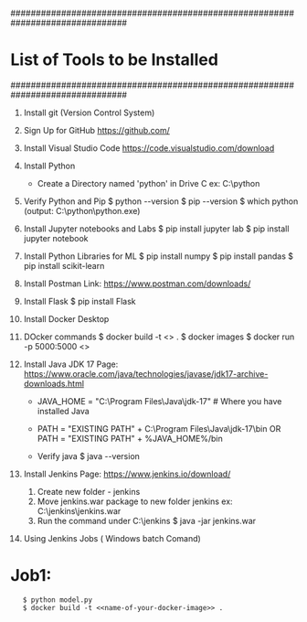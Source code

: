 ###############################################################################
# List of Tools to be Installed
###############################################################################

1. Install git (Version Control System)

2. Sign Up for GitHub https://github.com/

3. Install Visual Studio Code https://code.visualstudio.com/download

4. Install Python
    - Create a Directory named 'python' in Drive C  ex: C:\python

5. Verify Python and Pip
       $ python --version
       $ pip --version
       $ which python   (output: C:\python\python.exe)

6. Install Jupyter notebooks and Labs
       $ pip install jupyter lab
       $ pip install jupyter notebook

7. Install Python Libraries for ML
       $ pip install numpy
       $ pip install pandas
       $ pip install scikit-learn   

8. Install Postman
      Link: https://www.postman.com/downloads/

9. Install Flask
      $ pip install Flask

10. Install Docker Desktop

11. DOcker commands
    $ docker build -t <<image-name>> .
    $ docker images
    $ docker run -p 5000:5000 <<image-name>>

12. Install Java JDK 17
    Page: https://www.oracle.com/java/technologies/javase/jdk17-archive-downloads.html
    - JAVA_HOME = "C:\Program Files\Java\jdk-17\"  # Where you have installed Java

    - PATH = "EXISTING PATH" + C:\Program Files\Java\jdk-17\bin
      OR
      PATH = "EXISTING PATH" + %JAVA_HOME%/bin

    - Verify java
      $ java --version

13. Install Jenkins
    Page: https://www.jenkins.io/download/

    1. Create new folder - jenkins
    2. Move jenkins.war package to new folder jenkins ex: C:\jenkins\jenkins.war
    3. Run the command under C:\jenkins
       $ java -jar jenkins.war

14. Using Jenkins Jobs ( Windows batch Comand)
   # Job1:
       $ python model.py
       $ docker build -t <<name-of-your-docker-image>> .


